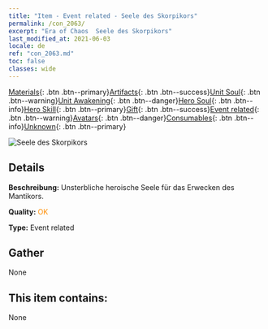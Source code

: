 ```yaml
---
title: "Item - Event related - Seele des Skorpikors"
permalink: /con_2063/
excerpt: "Era of Chaos  Seele des Skorpikors"
last_modified_at: 2021-06-03
locale: de
ref: "con_2063.md"
toc: false
classes: wide
---
```

 [Materials](/ItemsDE/){: .btn .btn--primary}[Artifacts](/ItemsDE/Artifacts/){: .btn .btn--success}[Unit Soul](/ItemsDE/UnitSoul/){: .btn .btn--warning}[Unit Awakening](/ItemsDE/UnitAwakening/){: .btn .btn--danger}[Hero Soul](/ItemsDE/HeroSoul/){: .btn .btn--info}[Hero Skill](/ItemsDE/HeroSkill/){: .btn .btn--primary}[Gift](/ItemsDE/Gift/){: .btn .btn--success}[Event related](/ItemsDE/Events/){: .btn .btn--warning}[Avatars](/ItemsDE/Avatars/){: .btn .btn--danger}[Consumables](/ItemsDE/Consumables/){: .btn .btn--info}[Unknown](/ItemsDE/Unknown/){: .btn .btn--primary}

 ![Seele des Skorpikors](/images/t/juexing_706.jpg)

## Details
 **Beschreibung:** Unsterbliche heroische Seele für das Erwecken des Mantikors.

 **Quality:** <span style="color: #FF8C00">OK</span>

 **Type:** Event related

## Gather

  None

## This item contains:

  None

